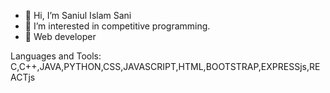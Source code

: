 - 👋 Hi, I’m Saniul Islam Sani
- 👀 I’m interested in competitive programming.
- 🌱 Web developer

Languages and Tools:
C,C++,JAVA,PYTHON,CSS,JAVASCRIPT,HTML,BOOTSTRAP,EXPRESSjs,REACTjs

<!---
Sani1189/Sani1189 is a ✨ special ✨ repository because its `README.md` (this file) appears on your GitHub profile.
You can click the Preview link to take a look at your changes.
--->
